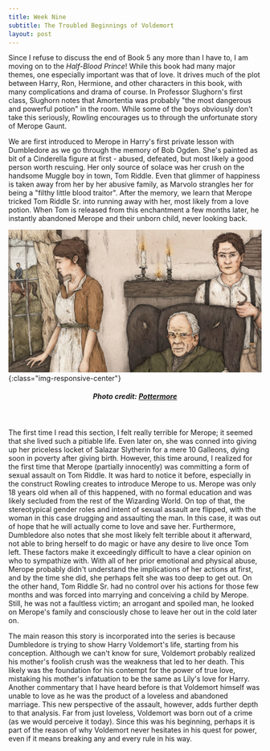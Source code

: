 ```yaml
---
title: Week Nine
subtitle: The Troubled Beginnings of Voldemort
layout: post
---
```




Since I refuse to discuss the end of Book 5 any more than I have to, I am moving on to the *Half-Blood Prince*! While this book had many major themes, one especially important was that of love. It drives much of the plot between Harry, Ron, Hermione, and other characters in this book, with many complications and drama of course. In Professor Slughorn's first class, Slughorn notes that Amortentia was probably "the most dangerous and powerful potion" in the room. While some of the boys obviously don't take this seriously, Rowling encourages us to through the unfortunate story of Merope Gaunt.

We are first introduced to Merope in Harry's first private lesson with Dumbledore as we go through the memory of Bob Ogden. She's painted as bit of a Cinderella figure at first - abused, defeated, but most likely a good person worth rescuing. Her only source of solace was her crush on the handsome Muggle boy in town, Tom Riddle. Even that glimmer of happiness is taken away from her by her abusive family, as Marvolo strangles her for being a "filthy little blood traitor". After the memory, we learn that Merope tricked Tom Riddle Sr. into running away with her, most likely from a love potion. When Tom is released from this enchantment a few months later, he instantly abandoned Merope and their unborn child, never looking back. 

![Merope and Riddle](/assets/images/merope.jpg){:class="img-responsive-center"}
<h5><center>Photo credit: <a href="https://www.pottermore.com/features/gaunt-family-tree" target="_blank">Pottermore</a></center></h5><br />

The first time I read this section, I felt really terrible for Merope; it seemed that she lived such a pitiable life. Even later on, she was conned into giving up her priceless locket of Salazar Slytherin for a mere 10 Galleons, dying soon in poverty after giving birth. However, this time around, I realized for the first time that Merope (partially innocently) was committing a form of sexual assault on Tom Riddle. It was hard to notice it before, especially in the construct Rowling creates to introduce Merope to us. Merope was only 18 years old when all of this happened, with no formal education and was likely secluded from the rest of the Wizarding World. On top of that, the stereotypical gender roles and intent of sexual assault are flipped, with the woman in this case drugging and assaulting the man. In this case, it was out of hope that he will actually come to love and save her. Furthermore, Dumbledore also notes that she most likely felt terrible about it afterward, not able to bring herself to do magic or have any desire to live once Tom left. These factors make it exceedingly difficult to have a clear opinion on who to sympathize with. With all of her prior emotional and physical abuse, Merope probably didn't understand the implications of her actions at first, and by the time she did, she perhaps felt she was too deep to get out. On the other hand, Tom Riddle Sr. had no control over his actions for those few months and was forced into marrying and conceiving a child by Merope. Still, he was not a faultless victim; an arrogant and spoiled man, he looked on Merope's family and consciously chose to leave her out in the cold later on. 

The main reason this story is incorporated into the series is because Dumbledore is trying to show Harry Voldemort's life, starting from his conception. Although we can't know for sure, Voldemort probably realized his mother's foolish crush was the weakness that led to her death. This likely was the foundation for his contempt for the power of true love, mistaking his mother's infatuation to be the same as Lily's love for Harry. Another commentary that I have heard before is that Voldemort himself was unable to love as he was the product of a loveless and abandoned marriage. This new perspective of the assault, however, adds further depth to that analysis. Far from just loveless, Voldemort was born out of a crime (as we would perceive it today). Since this was his beginning, perhaps it is part of the reason of why Voldemort never hesitates in his quest for power, even if it means breaking any and every rule in his way.  